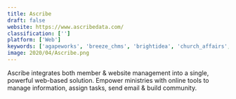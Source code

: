 ```yaml
---
title: Ascribe
draft: false 
website: https://www.ascribedata.com/
classification: ['']
platform: ['Web']
keywords: ['agapeworks', 'breeze_chms', 'brightidea', 'church_affairs', 'church_metrics', 'churchdesk', 'churchsuite', 'flocknote', 'grassroots_cms', 'guestview', 'mindbody', 'reservio', 'richmond_church_management_system', 'rock_rms', 'smartroster', 'total_church_solutions']
image: 2020/04/Ascribe.png
---
```

Ascribe integrates both member & website management into a single, powerful web-based solution. Empower ministries with online tools to manage information, assign tasks, send email & build community.